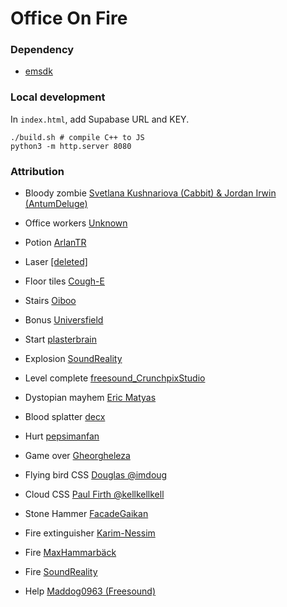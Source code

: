 # Office On Fire

### Dependency
- [emsdk](https://emscripten.org/docs/getting_started/downloads.html)

### Local development
In `index.html`, add Supabase URL and KEY.
```shell
./build.sh # compile C++ to JS
python3 -m http.server 8080
```

### Attribution
- Bloody zombie [Svetlana Kushnariova (Cabbit) & Jordan Irwin (AntumDeluge)](https://opengameart.org/content/zombies)
- Office workers [Unknown](https://opengameart.org/content/office-worker-sprites)
- Potion [ArlanTR](https://opengameart.org/node/109980)
- Laser [\[deleted\]](https://www.reddit.com/r/PixelArt/comments/v3hnwd/laser_pointer_by_me/)
- Floor tiles [Cough-E](https://opengameart.org/content/32x32-tile-pixel-art-tilesheet)
- Stairs [Oiboo](https://opengameart.org/content/stairs-2)
- Bonus [Universfield](https://pixabay.com/sound-effects/game-bonus-144751/)
- Start [plasterbrain](https://pixabay.com/sound-effects/game-start-6104/)
- Explosion [SoundReality](https://pixabay.com/sound-effects/game-explosion-321700/)
- Level complete [freesound_CrunchpixStudio](https://pixabay.com/sound-effects/level-complete-394515/)
- Dystopian mayhem [Eric Matyas](https://soundimage.org/wp-content/uploads/2015/12/Dystopic-Mayhem.mp3)
- Blood splatter [decx](https://jsfiddle.net/decx/Ca9Y7/)
- Hurt [pepsimanfan](https://pixabay.com/sound-effects/young-man-being-hurt-95628/)
- Game over [Gheorgheleza](https://pixabay.com/sound-effects/desperate-shout-106691/)

- Flying bird CSS [Douglas @imdoug](https://codepen.io/imdoug/pen/vYZNoYr)
- Cloud CSS [Paul Firth @kellkellkell](https://codepen.io/kellkellkell/pen/VbzayM)
- Stone Hammer [FacadeGaikan](https://opengameart.org/node/29290)

- Fire extinguisher [Karim-Nessim](https://pixabay.com/sound-effects/fire-extinguishing-212651/)
- Fire [MaxHammarbäck](https://pixabay.com/sound-effects/fire-sound-efftect-21991/)
- Fire [SoundReality](https://pixabay.com/sound-effects/fire-sound-334130/)

- Help [Maddog0963 (Freesound)](https://pixabay.com/sound-effects/help-me-mp3-54969/)